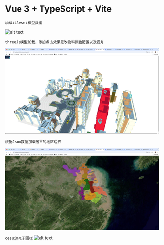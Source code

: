 # Vue 3 + TypeScript + Vite

`加载tileset模型数据`

![alt text](image.png)

`threeJs模型加载，添加点击效果更改物料颜色配置以及视角`

![alt text](image-1.png)

`根据Json数据加载省市的地区边界`

![alt text](image-2.png)

`cesuim电子围栏`
![alt text](image-3.png)
